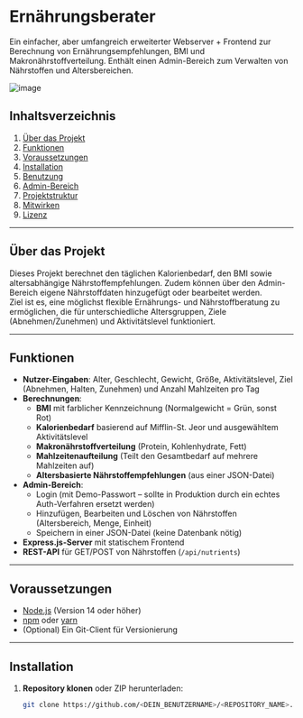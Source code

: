 # Ernährungsberater

Ein einfacher, aber umfangreich erweiterter Webserver + Frontend zur Berechnung von Ernährungsempfehlungen, BMI und Makronährstoffverteilung. Enthält einen Admin-Bereich zum Verwalten von Nährstoffen und Altersbereichen.


![image](https://github.com/user-attachments/assets/75e2533d-7d2c-4cd7-a9d4-8f770c00ce43)




## Inhaltsverzeichnis

1. [Über das Projekt](#über-das-projekt)  
2. [Funktionen](#funktionen)  
3. [Voraussetzungen](#voraussetzungen)  
4. [Installation](#installation)  
5. [Benutzung](#benutzung)  
6. [Admin-Bereich](#admin-bereich)  
7. [Projektstruktur](#projektstruktur)  
8. [Mitwirken](#mitwirken)  
9. [Lizenz](#lizenz)

---

## Über das Projekt

Dieses Projekt berechnet den täglichen Kalorienbedarf, den BMI sowie altersabhängige Nährstoffempfehlungen. Zudem können über den Admin-Bereich eigene Nährstoffdaten hinzugefügt oder bearbeitet werden.  
Ziel ist es, eine möglichst flexible Ernährungs- und Nährstoffberatung zu ermöglichen, die für unterschiedliche Altersgruppen, Ziele (Abnehmen/Zunehmen) und Aktivitätslevel funktioniert.

---

## Funktionen

- **Nutzer-Eingaben**: Alter, Geschlecht, Gewicht, Größe, Aktivitätslevel, Ziel (Abnehmen, Halten, Zunehmen) und Anzahl Mahlzeiten pro Tag  
- **Berechnungen**:
  - **BMI** mit farblicher Kennzeichnung (Normalgewicht = Grün, sonst Rot)  
  - **Kalorienbedarf** basierend auf Mifflin-St. Jeor und ausgewähltem Aktivitätslevel  
  - **Makronährstoffverteilung** (Protein, Kohlenhydrate, Fett)  
  - **Mahlzeitenaufteilung** (Teilt den Gesamtbedarf auf mehrere Mahlzeiten auf)  
  - **Altersbasierte Nährstoffempfehlungen** (aus einer JSON-Datei)  
- **Admin-Bereich**:
  - Login (mit Demo-Passwort – sollte in Produktion durch ein echtes Auth-Verfahren ersetzt werden)  
  - Hinzufügen, Bearbeiten und Löschen von Nährstoffen (Altersbereich, Menge, Einheit)  
  - Speichern in einer JSON-Datei (keine Datenbank nötig)  
- **Express.js-Server** mit statischem Frontend  
- **REST-API** für GET/POST von Nährstoffen (`/api/nutrients`)

---

## Voraussetzungen

- [Node.js](https://nodejs.org/) (Version 14 oder höher)  
- [npm](https://www.npmjs.com/) oder [yarn](https://yarnpkg.com/)  
- (Optional) Ein Git-Client für Versionierung

---

## Installation

1. **Repository klonen** oder ZIP herunterladen:
   ```bash
   git clone https://github.com/<DEIN_BENUTZERNAME>/<REPOSITORY_NAME>.git
